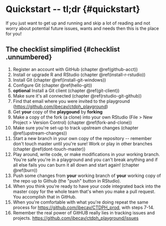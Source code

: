 # Quickstart -- tl;dr {#quickstart}

If you just want to get up and running and skip a lot of reading and not worry
about potential future issues, wants and needs then this is the place for you!

## The checklist simplified  {#checklist .unnumbered}

1. Register an account with GitHub (chapter \@ref(github-acct))
2. Install or upgrade R and RStudio (chapter \@ref(install-r-rstudio))
3. Install Git (chapter \@ref(install-git-windows))
4. Configure Git (chapter \@ref(hello-git))
5. **optional** Install a Git client (chapter \@ref(git-client))
6. Make sure it's all connected (chapter \@ref(rstudio-git-github))
7. Find that email where you were invited to the playground
   (https://github.com/ibecav/ctdph_playground)
8. Get **your** copy of the __playgound__ by **forking**
9. Make a copy of the fork (a clone) into your own RStudio (File > New Project >
   Version Control) (chapter \@ref(fork-and-clone))
10. Make sure you're set-up to track upstream changes (chapter
   \@ref(upstream-changes))
11. Start a new branch in your own copy of the repository -- remember don't
   touch master until you're sure! Work or play in other branches (chapter
   \@ref(dont-touch-master))
12. Play around, write code, or make modifications in your working branch. You're
   safe you're in a playground and you can't break anything and if all else
   fails you can burn it all down and start again! (chapter
   \@ref(burn))
13. Push some changes from **your** working branch of **your** working copy of
   the repo up to Github (the "push" button in RStudio).
14. When you think you're ready to have your code integrated back into the
   master copy for the whole team that's when you make a pull request. You
   accomplish that in GitHub.
15. When you're comfortable with what you're doing repeat the same process for
   https://github.com/ibecav/CTDPH_prod, with steps 7-14.
16. Remember the real power of GitHUB really lies in tracking issues and
   projects. https://github.com/ibecav/ctdph_playground/issues
   



   
   
   




